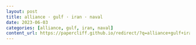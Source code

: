 ```yaml
---
layout: post
title: alliance · gulf · iran · naval
date: 2023-06-03
categories: [alliance, gulf, iran, naval]
content_url: https://papercliff.github.io/redirect/?q=alliance+gulf+iran+naval&tbs=cdr:1,cd_min:6/2/2023,cd_max:6/4/2023
---
```

